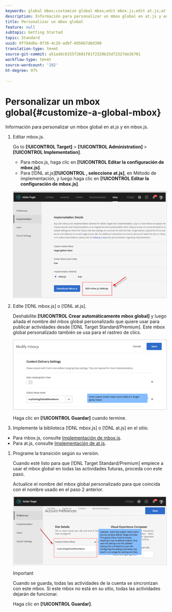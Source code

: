 ```yaml
---
keywords: global mbox;customize global mbox;edit mbox.js;edit at.js;at.js;implement mbox.js;implement at.js
description: Información para personalizar un mbox global en at.js y en mbox.js.
title: Personalizar un mbox global
feature: null
subtopic: Getting Started
topic: Standard
uuid: 0f784d6e-8f36-4c26-adbf-0d56b7d6d390
translation-type: tm+mt
source-git-commit: a51addc6155f2681f01f2329b25d72327de36701
workflow-type: tm+mt
source-wordcount: '192'
ht-degree: 97%

---
```



# Personalizar un mbox global{#customize-a-global-mbox}

Información para personalizar un mbox global en at.js y en mbox.js.

1. Editar mbox.js.

   Go to **[!UICONTROL Target]** > **[!UICONTROL Administration]** > **[!UICONTROL Implementation]**.

   * Para mbox.js, haga clic en **[!UICONTROL Editar la configuración de mbox.js]**.
   * Para [!DNL at.js]**[!UICONTROL , seleccione at.js]**, en Método de implementación, y luego haga clic en **[!UICONTROL Editar la configuración de mbox.js]**.

   ![](assets/step-1-edit-mboxjs.png)

1. Edite [!DNL mbox.js] o [!DNL at.js].

   Deshabilite **[!UICONTROL Crear automáticamente mbox global]** y luego añada el nombre del mbox global personalizado que quiere usar para publicar actividades desde [!DNL Target Standard/Premium]. Este mbox global personalizado también se usa para el rastreo de clics.

   ![](assets/step-2-edit-mboxjs-or-atjs.png)

   Haga clic en **[!UICONTROL Guardar]** cuando termine.
1. Implemente la biblioteca [!DNL mbox.js] o [!DNL at.js] en el sitio.

* Para mbox.js, consulte [Implementación de mbox.js](../../../../c-implementing-target/c-implementing-target-for-client-side-web/t-mbox-download/mbox-download.md#task_4EAE26BB84FD4E1D858F411AEDF4B420).
* Para at.js, consulte [Implementación de at.js](../../../../c-implementing-target/c-implementing-target-for-client-side-web/t-mbox-download/c-target-atjs-implementation/target-atjs-implementation.md#concept_8AC8D169E02944B1A547A0CAD97EAC17).

1. Programe la transición según su versión.

   Cuando esté listo para que [!DNL Target Standard/Premium] empiece a usar el mbox global en todas las actividades futuras, proceda con este paso.

   Actualice el nombre del mbox global personalizado para que coincida con el nombre usado en el paso 2 anterior.

   ![](assets/step-4-time-the-transition-with-your-release.png)

   >[!IMPORTANT]
   >
   >Cuando se guarda, todas las actividades de la cuenta se sincronizan con este mbox. Si este mbox no está en su sitio, todas las actividades dejarán de funcionar.

   Haga clic en **[!UICONTROL Guardar]**.
